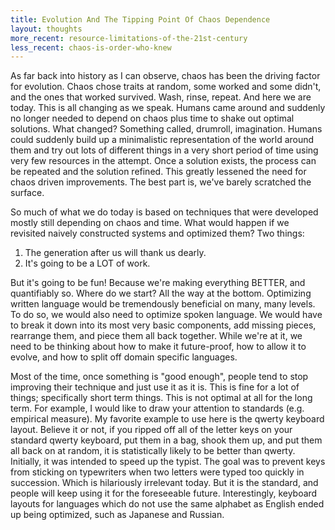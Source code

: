```yaml
---
title: Evolution And The Tipping Point Of Chaos Dependence
layout: thoughts
more_recent: resource-limitations-of-the-21st-century
less_recent: chaos-is-order-who-knew
---
```

As far back into history as I can observe, chaos has been the driving factor for evolution. Chaos chose traits at random, some worked and some didn't, and the ones that worked survived. Wash, rinse, repeat. And here we are today. This is all changing as we speak. Humans came around and suddenly no longer needed to depend on chaos plus time to shake out optimal solutions. What changed? Something called, drumroll, imagination. Humans could suddenly build up a minimalistic representation of the world around them and try out lots of different things in a very short period of time using very few resources in the attempt. Once a solution exists, the process can be repeated and the solution refined. This greatly lessened the need for chaos driven improvements. The best part is, we've barely scratched the surface.

So much of what we do today is based on techniques that were developed mostly still depending on chaos and time. What would happen if we revisited naively constructed systems and optimized them? Two things:

1. The generation after us will thank us dearly.
1. It's going to be a LOT of work.

But it's going to be fun! Because we're making everything BETTER, and quantifiably so. Where do we start? All the way at the bottom. Optimizing written language would be tremendously beneficial on many, many levels. To do so, we would also need to optimize spoken language. We would have to break it down into its most very basic components, add missing pieces, rearrange them, and piece them all back together. While we're at it, we need to be thinking about how to make it future-proof, how to allow it to evolve, and how to split off domain specific languages.

Most of the time, once something is "good enough", people tend to stop improving their technique and just use it as it is. This is fine for a lot of things; specifically short term things. This is not optimal at all for the long term. For example, I would like to draw your attention to standards (e.g. empirical measure). My favorite example to use here is the qwerty keyboard layout. Believe it or not, if you ripped off all of the letter keys on your standard qwerty keyboard, put them in a bag, shook them up, and put them all back on at random, it is statistically likely to be better than qwerty. Initially, it was intended to speed up the typist. The goal was to prevent keys from sticking on typewriters when two letters were typed too quickly in succession. Which is hilariously irrelevant today. But it is the standard, and people will keep using it for the foreseeable future. Interestingly, keyboard layouts for languages which do not use the same alphabet as English ended up being optimized, such as Japanese and Russian.